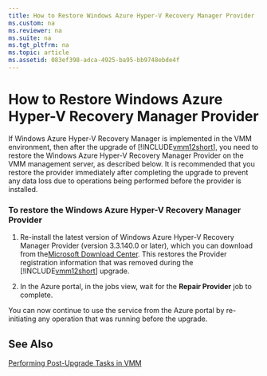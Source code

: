 ```yaml
---
title: How to Restore Windows Azure Hyper-V Recovery Manager Provider
ms.custom: na
ms.reviewer: na
ms.suite: na
ms.tgt_pltfrm: na
ms.topic: article
ms.assetid: 083ef398-adca-4925-ba95-bb9748ebde4f
---
```

# How to Restore Windows Azure Hyper-V Recovery Manager Provider
If Windows Azure Hyper\-V Recovery Manager is implemented in the VMM environment, then after the upgrade of [!INCLUDE[vmm12short](./Token/vmm12short_md.md)], you need to restore the Windows Azure Hyper\-V Recovery Manager Provider on the VMM management server, as described below. It is recommended that you restore the provider immediately after completing the upgrade to prevent any data loss due to operations being performed before the provider is installed.

### To restore the Windows Azure Hyper\-V Recovery Manager Provider

1.  Re\-install the latest version of Windows Azure Hyper\-V Recovery Manager Provider \(version 3.3.140.0 or later\), which you can download from the[Microsoft Download Center](http://www.microsoft.com/download/details.aspx?id=42285). This restores the Provider registration information that was removed during the [!INCLUDE[vmm12short](./Token/vmm12short_md.md)] upgrade.

2.  In the Azure portal, in the jobs view, wait for the **Repair Provider** job to complete.

You can now continue to use the service from the Azure portal by re\-initiating any operation that was running before the upgrade.

## See Also
[Performing Post-Upgrade Tasks in VMM](./Performing-Post-Upgrade-Tasks-in-VMM.md)


